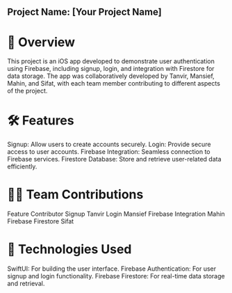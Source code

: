 ## Project Name: [Your Project Name]
# 🚀 Overview
This project is an iOS app developed to demonstrate user authentication using Firebase, including signup, login, and integration with Firestore for data storage. The app was collaboratively developed by Tanvir, Mansief, Mahin, and Sifat, with each team member contributing to different aspects of the project.

# 🛠️ Features
Signup: Allow users to create accounts securely.
Login: Provide secure access to user accounts.
Firebase Integration: Seamless connection to Firebase services.
Firestore Database: Store and retrieve user-related data efficiently.
# 👨‍💻 Team Contributions
Feature	Contributor
Signup	Tanvir
Login	Mansief
Firebase Integration	Mahin
Firebase Firestore	Sifat
# 🧰 Technologies Used
SwiftUI: For building the user interface.
Firebase Authentication: For user signup and login functionality.
Firebase Firestore: For real-time data storage and retrieval.
